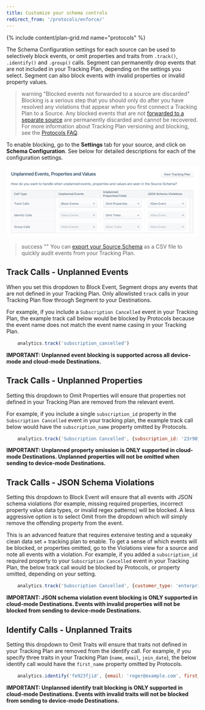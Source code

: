 ```yaml
---
title: Customize your schema controls
redirect_from: '/protocols/enforce/'
---
```


{% include content/plan-grid.md name="protocols" %}

The Schema Configuration settings for each source can be used to selectively block events, or omit properties and traits from `.track()`, `.identify()` and `.group()` calls. Segment can permanently drop events that are not included in your Tracking Plan, depending on the settings you select. Segment can also block events with invalid properties or invalid property values.

> warning "Blocked events not forwarded to a source are discarded"
> Blocking is a serious step that you should only do after you have resolved any violations that appear when you first connect a Tracking Plan to a Source. Any blocked events that are not [forwarded to a separate source](/docs/protocols/enforce/forward-blocked-events) are permanently discarded and cannot be recovered. 
> For more information about Tracking Plan versioning and blocking, see the [Protocols FAQ](/docs/protocols/faq/#protocols-tracking-plan).

To enable blocking, go to the **Settings** tab for your source, and click on **Schema Configuration**. See below for detailed descriptions for each of the configuration settings.

![A screenshot showing the Unplanned Events, Properties and Values table on the Schema Configuration settings page.](../images/event_blocking.png)

> success ""
> You can [export your Source Schema](/docs/connections/destination-data-control/#export-your-source-schema) as a CSV file to quickly audit events from your Tracking Plan.

## Track Calls - Unplanned Events
When you set this dropdown to Block Event, Segment drops any events that are not defined in your Tracking Plan. Only allowlisted `track` calls in your Tracking Plan flow through Segment to your Destinations.

For example, if you include a `Subscription Cancelled` event in your Tracking Plan, the example track call below would be blocked by Protocols because the event name does not match the event name casing in your Tracking Plan.

```js
    analytics.track('subscription_cancelled')
```

**IMPORTANT: Unplanned event blocking is supported across all device-mode and cloud-mode Destinations.**

## Track Calls - Unplanned Properties

Setting this dropdown to Omit Properties will ensure that properties not defined in your Tracking Plan are removed from the relevant event.

For example, if you include a single `subscription_id` property in the `Subscription Cancelled` event in your tracking plan, the example track call below would have the `subscription_name` property omitted by Protocols.

```js
    analytics.track('Subscription Cancelled', {subscription_id: '23r90jfs9ej', subscription_name: 'premium'})
```

**IMPORTANT: Unplanned property omission is ONLY supported in cloud-mode Destinations. Unplanned properties will not be omitted when sending to device-mode Destinations.**

## Track Calls - JSON Schema Violations
Setting this dropdown to Block Event will ensure that all events with JSON schema violations (for example, missing required properties, incorrect property value data types, or invalid regex patterns) will be blocked. A less aggressive option is to select Omit from the dropdown which will simply remove the offending property from the event.

This is an advanced feature that requires extensive testing and a squeaky clean data set + tracking plan to enable. To get a sense of which events will be blocked, or properties omitted, go to the Violations view for a source and note all events with a violation. For example, if you added a `subscription_id` required property to your `Subscription Cancelled` event in your Tracking Plan, the below track call would be blocked by Protocols, or property omitted, depending on your setting.

```js
    analytics.track('Subscription Cancelled', {customer_type: 'enterprise'})
```

**IMPORTANT: JSON schema violation event blocking is ONLY supported in cloud-mode Destinations. Events with invalid properties will not be blocked from sending to device-mode Destinations.**

## Identify Calls - Unplanned Traits
Setting this dropdown to Omit Traits will ensure that traits not defined in your Tracking Plan are removed from the identify call. For example, if you specify three traits in your Tracking Plan (`name`, `email`, `join_date`), the below identify call would have the `first_name` property omitted by Protocols.

```js
    analytics.identify('fe923fjid', {email: 'roger@example.com', first_name: 'Roger'})
```

**IMPORTANT: Unplanned identify trait blocking is ONLY supported in cloud-mode Destinations. Events with invalid traits will not be blocked from sending to device-mode Destinations.**
